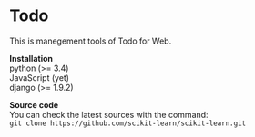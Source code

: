 # Todo  
This is manegement tools of Todo for Web.  

**Installation**  
 python     (>= 3.4)  
 JavaScript (yet)  
 django     (>= 1.9.2)   

**Source code**  
You can check the latest sources with the command:  
 `git clone https://github.com/scikit-learn/scikit-learn.git`  
